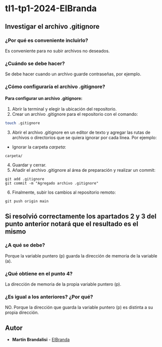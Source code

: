 # tl1-tp1-2024-ElBranda

## Investigar el archivo .gitignore
### ¿Por qué es conveniente incluirlo?
Es conveniente para no subir archivos no deseados.

### ¿Cuándo se debe hacer?
Se debe hacer cuando un archivo guarde contraseñas, por ejemplo.

### ¿Cómo configuraría el archivo .gitignore?
#### Para configurar un archivo .gitignore:
1. Abrir la terminal y elegir la ubicación del repositorio.
2. Crear un archivo .gitignore para el repositorio con el comando:
```Bash
touch .gitignore
```
3. Abrir el archivo .gitignore en un editor de texto y agregar las rutas de archivos o directorios que se quiera ignorar por cada línea. Por ejemplo:
* Ignorar la carpeta _carpeta_:
```
carpeta/
```
4. Guardar y cerrar.
5. Añadir el archivo .gitignore al área de preparación y realizar un commit:
```
git add .gitignore
git commit -m "Agregado archivo .gitignore"
```
6. Finalmente, subir los cambios al repositorio remoto:
```
git push origin main
```

## Si resolvió correctamente los apartados 2 y 3 del punto anterior notará que el resultado es el mismo
### ¿A qué se debe?
Porque la variable puntero (p) guarda la dirección de memoria de la variable (a).

### ¿Qué obtiene en el punto 4?
La dirección de memoria de la propia variable puntero (p).

### ¿Es igual a los anteriores? ¿Por qué?
NO. Porque la dirección que guarda la variable puntero (p) es distinta a su propia dirección.

## Autor
* **Martín Brandalisi** - [ElBranda](https://github.com/ElBranda)
